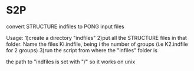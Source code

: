 # S2P
convert STRUCTURE indfiles to PONG input files

Usage:
1)create a directory "indfiles"
2)put all the STRUCTURE files in that folder. Name the files Ki.indfile, being i the number of groups (i.e K2.indfile for 2 groups)
3)run the script from where the "infiles" folder is

the path to "indfiles is set with "/" so it works on unix
